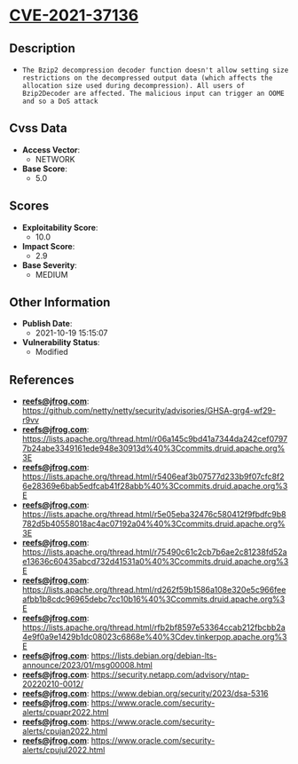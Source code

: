 
# [CVE-2021-37136](https://cve.mitre.org/cgi-bin/cvename.cgi?name=CVE-2021-37136)

## Description

- `The Bzip2 decompression decoder function doesn't allow setting size restrictions on the decompressed output data (which affects the allocation size used during decompression). All users of Bzip2Decoder are affected. The malicious input can trigger an OOME and so a DoS attack`

## Cvss Data

- **Access Vector**:
  - NETWORK
- **Base Score**:
  - 5.0

## Scores

- **Exploitability Score**:
  - 10.0
- **Impact Score**:
  - 2.9
- **Base Severity**:
  - MEDIUM

## Other Information

- **Publish Date**:
  - 2021-10-19 15:15:07
- **Vulnerability Status**:
  - Modified

## References

- **reefs@jfrog.com**: https://github.com/netty/netty/security/advisories/GHSA-grg4-wf29-r9vv
- **reefs@jfrog.com**: https://lists.apache.org/thread.html/r06a145c9bd41a7344da242cef07977b24abe3349161ede948e30913d%40%3Ccommits.druid.apache.org%3E
- **reefs@jfrog.com**: https://lists.apache.org/thread.html/r5406eaf3b07577d233b9f07cfc8f26e28369e6bab5edfcab41f28abb%40%3Ccommits.druid.apache.org%3E
- **reefs@jfrog.com**: https://lists.apache.org/thread.html/r5e05eba32476c580412f9fbdfc9b8782d5b40558018ac4ac07192a04%40%3Ccommits.druid.apache.org%3E
- **reefs@jfrog.com**: https://lists.apache.org/thread.html/r75490c61c2cb7b6ae2c81238fd52ae13636c60435abcd732d41531a0%40%3Ccommits.druid.apache.org%3E
- **reefs@jfrog.com**: https://lists.apache.org/thread.html/rd262f59b1586a108e320e5c966feeafbb1b8cdc96965debc7cc10b16%40%3Ccommits.druid.apache.org%3E
- **reefs@jfrog.com**: https://lists.apache.org/thread.html/rfb2bf8597e53364ccab212fbcbb2a4e9f0a9e1429b1dc08023c6868e%40%3Cdev.tinkerpop.apache.org%3E
- **reefs@jfrog.com**: https://lists.debian.org/debian-lts-announce/2023/01/msg00008.html
- **reefs@jfrog.com**: https://security.netapp.com/advisory/ntap-20220210-0012/
- **reefs@jfrog.com**: https://www.debian.org/security/2023/dsa-5316
- **reefs@jfrog.com**: https://www.oracle.com/security-alerts/cpuapr2022.html
- **reefs@jfrog.com**: https://www.oracle.com/security-alerts/cpujan2022.html
- **reefs@jfrog.com**: https://www.oracle.com/security-alerts/cpujul2022.html
